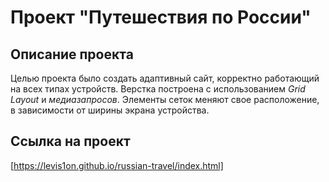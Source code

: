 # Проект "Путешествия по России"

## Описание проекта

Целью проекта было создать адаптивный сайт, корректно работающий на всех типах устройств. Верстка построена с использованием *Grid Layout* и *медиазапросов*. Элементы сеток меняют свое расположение, в зависимости от ширины экрана устройства.

## Ссылка на проект

[https://levis1on.github.io/russian-travel/index.html]